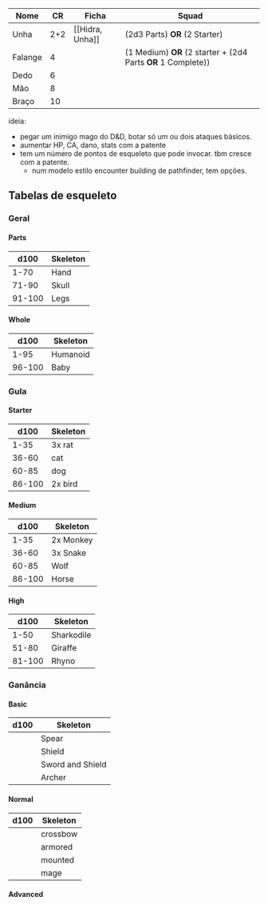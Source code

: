 | Nome    | CR  | Ficha           | Squad                                                         |
| ------- | --- | --------------- | ------------------------------------------------------------- |
| Unha    | 2+2 | [[Hidra, Unha]] | (2d3 Parts) **OR** (2 Starter)                                |
| Falange | 4   |                 | (1 Medium) **OR** (2 starter + (2d4 Parts **OR** 1 Complete)) |
| Dedo    | 6   |                 |                                                               |
| Mão     | 8   |                 |                                                               |
| Braço   | 10  |                 |                                                               |

ideia:
- pegar um inimigo mago do D&D, botar só um ou dois ataques básicos.
- aumentar HP, CA, dano, stats com a patente
- tem um número de pontos de esqueleto que pode invocar. tbm cresce com a patente.
	- num modelo estilo encounter building de pathfinder, tem opções.

## Tabelas de esqueleto

### Geral

#### Parts
| d100   | Skeleton |
| ------ | -------- |
| 1-70   | Hand     |
| 71-90  | Skull    |
| 91-100 | Legs     |

#### Whole
| d100   | Skeleton |
| ------ | -------- |
| 1-95   | Humanoid |
| 96-100 | Baby     |

### Gula
#### Starter
| d100   | Skeleton |
| ------ | -------- |
| 1-35   | 3x rat   | 
| 36-60  | cat      |
| 60-85  | dog      |
| 86-100 | 2x bird  |

#### Medium
| d100   | Skeleton  |
| ------ | --------- |
| 1-35   | 2x Monkey |
| 36-60  | 3x Snake  |
| 60-85  | Wolf      |
| 86-100 | Horse     |

#### High
| d100   | Skeleton   |
| ------ | ---------- |
| 1-50   | Sharkodile |
| 51-80  | Giraffe    |
| 81-100 | Rhyno      |

### Ganância
#### Basic
| d100 | Skeleton         |
| ---- | ---------------- |
|      | Spear            |
|      | Shield           |
|      | Sword and Shield |
|      | Archer           |

#### Normal
| d100 | Skeleton |
| ---- | -------- |
|      | crossbow |
|      | armored  |
|      | mounted  |
|      | mage     |

#### Advanced

